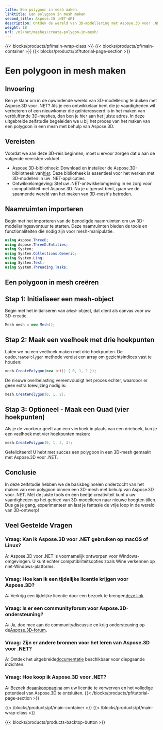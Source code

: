 ```yaml
---
title: Een polygoon in mesh maken
linktitle: Een polygoon in mesh maken
second_title: Aspose.3D .NET-API
description: Ontdek de wereld van 3D-modellering met Aspose.3D voor .NET. Creëer moeiteloos verbluffende polygonen in meshes. Download nu voor een meeslepende ontwikkelingservaring!
weight: 18
url: /nl/net/meshes/create-polygon-in-mesh/
---
```


{{< blocks/products/pf/main-wrap-class >}}
{{< blocks/products/pf/main-container >}}
{{< blocks/products/pf/tutorial-page-section >}}

# Een polygoon in mesh maken

## Invoering
Ben je klaar om in de opwindende wereld van 3D-modellering te duiken met Aspose.3D voor .NET? Als je een ontwikkelaar bent die je vaardigheden wil verbeteren of een nieuwkomer die geïnteresseerd is in het maken van verbluffende 3D-meshes, dan ben je hier aan het juiste adres. In deze uitgebreide zelfstudie begeleiden we u bij het proces van het maken van een polygoon in een mesh met behulp van Aspose.3D.
## Vereisten
Voordat we aan deze 3D-reis beginnen, moet u ervoor zorgen dat u aan de volgende vereisten voldoet:
-  Aspose.3D-bibliotheek: Download en installeer de Aspose.3D-bibliotheek van[hier](https://releases.aspose.com/3d/net/). Deze bibliotheek is essentieel voor het werken met 3D-modellen in uw .NET-applicaties.
- Ontwikkelomgeving: Stel uw .NET-ontwikkelomgeving in en zorg voor compatibiliteit met Aspose.3D.
Nu je uitgerust bent, gaan we de spannende wereld van het maken van 3D-mesh's betreden.
## Naamruimten importeren
Begin met het importeren van de benodigde naamruimten om uw 3D-modelleringsavontuur te starten. Deze naamruimten bieden de tools en functionaliteiten die nodig zijn voor mesh-manipulatie.
```csharp
using Aspose.ThreeD;
using Aspose.ThreeD.Entities;
using System;
using System.Collections.Generic;
using System.Linq;
using System.Text;
using System.Threading.Tasks;
```
## Een polygoon in mesh creëren
## Stap 1: Initialiseer een mesh-object
 Begin met het initialiseren van a`Mesh` object, dat dient als canvas voor uw 3D-creatie.
```csharp
Mesh mesh = new Mesh();
```
## Stap 2: Maak een veelhoek met drie hoekpunten
 Laten we nu een veelhoek maken met drie hoekpunten. De oude`CreatePolygon` methode vereist een array om gezichtsindices vast te houden:
```csharp
mesh.CreatePolygon(new int[] { 0, 1, 2 });
```
De nieuwe overbelasting vereenvoudigt het proces echter, waardoor er geen extra toewijzing nodig is:
```csharp
mesh.CreatePolygon(0, 1, 2);
```
## Stap 3: Optioneel - Maak een Quad (vier hoekpunten)
Als je de voorkeur geeft aan een vierhoek in plaats van een driehoek, kun je een veelhoek met vier hoekpunten maken:
```csharp
mesh.CreatePolygon(0, 1, 2, 3);
```
Gefeliciteerd! U hebt met succes een polygoon in een 3D-mesh gemaakt met Aspose.3D voor .NET.
## Conclusie
In deze zelfstudie hebben we de basisbeginselen onderzocht van het maken van een polygoon binnen een 3D-mesh met behulp van Aspose.3D voor .NET. Met de juiste tools en een beetje creativiteit kunt u uw vaardigheden op het gebied van 3D-modelleren naar nieuwe hoogten tillen. Dus ga je gang, experimenteer en laat je fantasie de vrije loop in de wereld van 3D-ontwerp!
## Veel Gestelde Vragen
### Vraag: Kan ik Aspose.3D voor .NET gebruiken op macOS of Linux?
A: Aspose.3D voor .NET is voornamelijk ontworpen voor Windows-omgevingen. U kunt echter compatibiliteitsopties zoals Wine verkennen op niet-Windows-platforms.
### Vraag: Hoe kan ik een tijdelijke licentie krijgen voor Aspose.3D?
 A: Verkrijg een tijdelijke licentie door een bezoek te brengen[deze link](https://purchase.aspose.com/temporary-license/).
### Vraag: Is er een communityforum voor Aspose.3D-ondersteuning?
 A: Ja, doe mee aan de communitydiscussie en krijg ondersteuning op de[Aspose.3D-forum](https://forum.aspose.com/c/3d/18).
### Vraag: Zijn er andere bronnen voor het leren van Aspose.3D voor .NET?
 A: Ontdek het uitgebreide[documentatie](https://reference.aspose.com/3d/net/) beschikbaar voor diepgaande inzichten.
### Vraag: Hoe koop ik Aspose.3D voor .NET?
 A: Bezoek de[aankooppagina](https://purchase.aspose.com/buy) om uw licentie te verwerven en het volledige potentieel van Aspose.3D te ontsluiten.
{{< /blocks/products/pf/tutorial-page-section >}}

{{< /blocks/products/pf/main-container >}}
{{< /blocks/products/pf/main-wrap-class >}}

{{< blocks/products/products-backtop-button >}}
